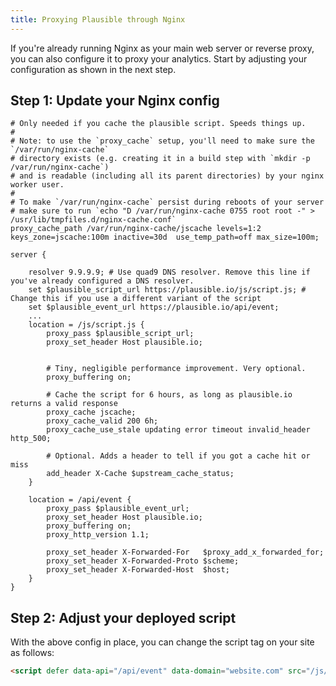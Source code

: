 ```yaml
---
title: Proxying Plausible through Nginx
---
```


If you're already running Nginx as your main web server or reverse
proxy, you can also configure it to proxy your analytics. Start by adjusting your configuration as shown in the next step.

## Step 1: Update your Nginx config

```
# Only needed if you cache the plausible script. Speeds things up.
#
# Note: to use the `proxy_cache` setup, you'll need to make sure the `/var/run/nginx-cache`
# directory exists (e.g. creating it in a build step with `mkdir -p /var/run/nginx-cache`)
# and is readable (including all its parent directories) by your nginx worker user.
#
# To make `/var/run/nginx-cache` persist during reboots of your server
# make sure to run `echo "D /var/run/nginx-cache 0755 root root -" > /usr/lib/tmpfiles.d/nginx-cache.conf`
proxy_cache_path /var/run/nginx-cache/jscache levels=1:2 keys_zone=jscache:100m inactive=30d  use_temp_path=off max_size=100m;

server {

    resolver 9.9.9.9; # Use quad9 DNS resolver. Remove this line if you've already configured a DNS resolver.
    set $plausible_script_url https://plausible.io/js/script.js; # Change this if you use a different variant of the script
    set $plausible_event_url https://plausible.io/api/event;
    ...
    location = /js/script.js {
        proxy_pass $plausible_script_url;
        proxy_set_header Host plausible.io;


        # Tiny, negligible performance improvement. Very optional.
        proxy_buffering on;

        # Cache the script for 6 hours, as long as plausible.io returns a valid response
        proxy_cache jscache;
        proxy_cache_valid 200 6h;
        proxy_cache_use_stale updating error timeout invalid_header http_500;

        # Optional. Adds a header to tell if you got a cache hit or miss
        add_header X-Cache $upstream_cache_status;
    }

    location = /api/event {
        proxy_pass $plausible_event_url;
        proxy_set_header Host plausible.io;
        proxy_buffering on;
        proxy_http_version 1.1;

        proxy_set_header X-Forwarded-For   $proxy_add_x_forwarded_for;
        proxy_set_header X-Forwarded-Proto $scheme;
        proxy_set_header X-Forwarded-Host  $host;
    }
}
```

## Step 2: Adjust your deployed script

With the above config in place, you can change the script tag on your site as follows:

```html
<script defer data-api="/api/event" data-domain="website.com" src="/js/script.js"></script>
```

